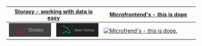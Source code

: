 <div align="center">
  <table border="0" cellspacing="0" cellpadding="0">
    <colgroup>
      <col span="2" width="25%">
    </colgroup>
    <thead>
      <tr>
        <th colspan="2">
          <strong><a href="https://github.com/Naboska/storasy">Storasy - working with data is easy</a></strong>
        </th>
        <th>
          <strong><a href="https://github.com/Naboska/microfrontend-example">Microfrontend's - this is dope</a></strong>
        </th>
      </tr>
    </thead>
    <tbody>
      <tr>
        <td>
          <a href="https://github.com/Naboska/storasy" style="width: 50%;">
            <img
              class="img"
              alt="library for working with asynchronous data"
              src="https://github.com/Naboska/storasy/raw/main/media/logo.png"
            />
          </a>
        </td>
        <td>
          <a href="https://github.com/Naboska/react-storasy">
            <img
              class="img"
              alt="library for working with asynchronous data"
              src="https://github.com/Naboska/react-storasy/raw/main/media/logo.png"
            />
          </a>
        </td>
        <td>
          <a href="https://github.com/Naboska/microfrontend-example">
            <img
              alt="Microfrend's - this is dope."
              src="https://github.com/Naboska/Naboska/blob/main/media/microfrontend.gif?raw=true"
            />
          </a>
        </td>
      </tr>
    </tbody>
  </table>
</div>
